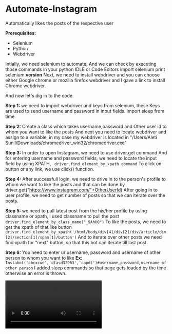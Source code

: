 # Automate-Instagram
Automatically likes the posts of the respective user

  **Prerequisites:**
<ul>
 <li>Selenium</li>
<li>Python</li>
<li>Webdriver</li>
</ul>

Intially, we need selenium to automate, And we can check by executing those commands in your python IDLE or Code Editors
import selenium
print selenium.__version__
Next, we need to install webdriver and you can choose either Google chrome or mozilla firefox webdriver and I gave a link to install Chrome webdriver.

And now let's dig in to the code

**Step 1:**
we need to import webdriver and keys from selenium, these Keys are used to send username and password in input fields.
import sleep from time

**Step 2:**
Create a class which takes username,password and Other user id to whom you want to like the posts
And next you need to locate webdriver and assign to a variable, in my case my webdriver is located in "/Users/Aleti Sunil/Downloads/chromedriver_win32/chromedriver.exe"

**Step 3:**
In order to open Instagram, we need to use driver.get command
And for entering username and password fields, we need to locate the input field by using XPATH, ``` driver.find_element_by_xpath command```
To click on button or any link, we use click() function.

**Step 4:**
After successfull login, we need to drive in to the person's profile to whom we want to like the posts and that can be done by driver.get("https://www.instagram.com/"+OtherUserId)
After going in to user profile, we need to get number of posts so that we can iterate over the posts.

**Step 5:**
we need to pull latest post from the his/her profile by using classname or xpath, I used classname to pull the post
```driver.find_element_by_class_name("_9AhH0")```
To like the posts, we need to get the xpath of that like button
```driver.find_element_by_xpath('/html/body/div[4]/div[2]/div/article/div[2]/section[1]/span[1]/button')```
And to iterate over other posts we need find xpath for "next" button, so that this bot can iterate till last post.

**Step 6:**
You need to enter ur username, password and username of other person to whom you want to like
**Ex:**
```Instabot('abcxcwe','dfasd32963','capdt')#username,password,username of other person```
I added sleep commands so that page gets loaded by the time otherwise an error is thrown.

![Video](InstagramLikingBot.mp4)
